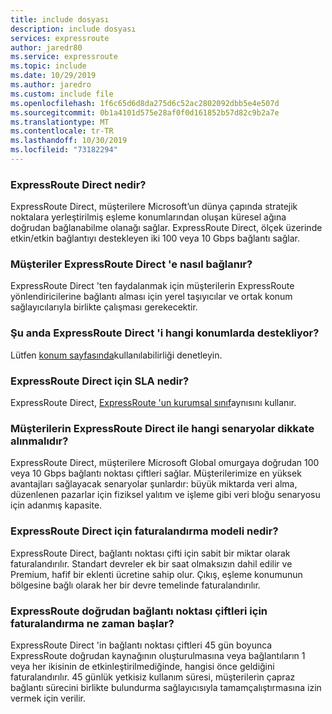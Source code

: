 ```yaml
---
title: include dosyası
description: include dosyası
services: expressroute
author: jaredr80
ms.service: expressroute
ms.topic: include
ms.date: 10/29/2019
ms.author: jaredro
ms.custom: include file
ms.openlocfilehash: 1f6c65d6d8da275d6c52ac2802092dbb5e4e507d
ms.sourcegitcommit: 0b1a4101d575e28af0f0d161852b57d82c9b2a7e
ms.translationtype: MT
ms.contentlocale: tr-TR
ms.lasthandoff: 10/30/2019
ms.locfileid: "73182294"
---
```

### <a name="what-is-expressroute-direct"></a>ExpressRoute Direct nedir?

ExpressRoute Direct, müşterilere Microsoft’un dünya çapında stratejik noktalara yerleştirilmiş eşleme konumlarından oluşan küresel ağına doğrudan bağlanabilme olanağı sağlar. ExpressRoute Direct, ölçek üzerinde etkin/etkin bağlantıyı destekleyen iki 100 veya 10 Gbps bağlantı sağlar. 

### <a name="how-do-customers-connect-to-expressroute-direct"></a>Müşteriler ExpressRoute Direct 'e nasıl bağlanır? 

ExpressRoute Direct 'ten faydalanmak için müşterilerin ExpressRoute yönlendiricilerine bağlantı alması için yerel taşıyıcılar ve ortak konum sağlayıcılarıyla birlikte çalışması gerekecektir.

### <a name="what-locations-currently-support-expressroute-direct"></a>Şu anda ExpressRoute Direct 'i hangi konumlarda destekliyor? 

Lütfen [konum sayfasında](../articles/expressroute/expressroute-locations-providers.md)kullanılabilirliği denetleyin. 

### <a name="what-is-the-sla-for-expressroute-direct"></a>ExpressRoute Direct için SLA nedir?

ExpressRoute Direct, [ExpressRoute 'un kurumsal sınıf](https://azure.microsoft.com/support/legal/sla/expressroute/v1_3/)aynısını kullanır. 

### <a name="what-scenarios-should-customers-consider-with-expressroute-direct"></a>Müşterilerin ExpressRoute Direct ile hangi senaryolar dikkate alınmalıdır?  

ExpressRoute Direct, müşterilere Microsoft Global omurgaya doğrudan 100 veya 10 Gbps bağlantı noktası çiftleri sağlar. Müşterilerimize en yüksek avantajları sağlayacak senaryolar şunlardır: büyük miktarda veri alma, düzenlenen pazarlar için fiziksel yalıtım ve işleme gibi veri bloğu senaryosu için adanmış kapasite. 

### <a name="what-is-the-billing-model-for-expressroute-direct"></a>ExpressRoute Direct için faturalandırma modeli nedir? 

ExpressRoute Direct, bağlantı noktası çifti için sabit bir miktar olarak faturalandırılır. Standart devreler ek bir saat olmaksızın dahil edilir ve Premium, hafif bir eklenti ücretine sahip olur. Çıkış, eşleme konumunun bölgesine bağlı olarak her bir devre temelinde faturalandırılır.

### <a name="when-does-billing-start-for-the-expressroute-direct-port-pairs"></a>ExpressRoute doğrudan bağlantı noktası çiftleri için faturalandırma ne zaman başlar?

ExpressRoute Direct 'in bağlantı noktası çiftleri 45 gün boyunca ExpressRoute doğrudan kaynağının oluşturulmasına veya bağlantıların 1 veya her ikisinin de etkinleştirilmediğinde, hangisi önce geldiğini faturalandırılır. 45 günlük yetkisiz kullanım süresi, müşterilerin çapraz bağlantı sürecini birlikte bulundurma sağlayıcısıyla tamamçalıştırmasına izin vermek için verilir.
